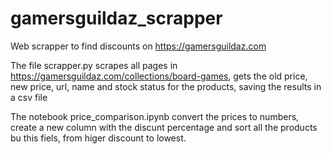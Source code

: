 # gamersguildaz_scrapper
Web scrapper to find discounts on https://gamersguildaz.com

The file scrapper.py scrapes all pages in https://gamersguildaz.com/collections/board-games, gets the old price, new price, url, name and stock status for the products, saving the results in a csv file

The notebook price_comparison.ipynb convert the prices to numbers, create a new column with the discunt percentage and sort all the products bu this fiels, from higer discount to lowest.
